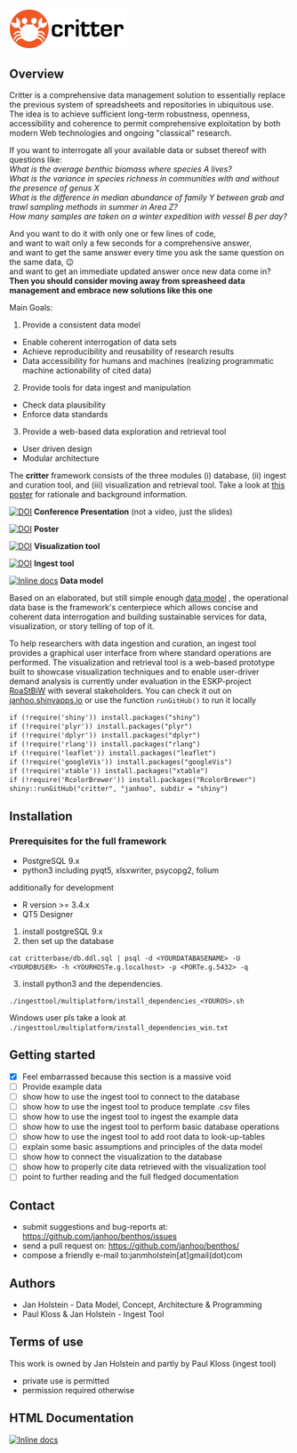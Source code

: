 
<img src="./shiny/www/crabbybanner.png" alt="Critter Logo" width=210/>




## Overview
Critter is a comprehensive data management solution to essentially replace the previous system of spreadsheets and repositories in ubiquitous use. The idea is to achieve sufficient long-term robustness, openness, accessibility and coherence to permit comprehensive exploitation by both modern Web technologies and ongoing "classical" research.


If you want to interrogate all your available data or subset thereof with questions like: <br>
*What is the average benthic biomass where species A lives? <br>
What is the variance in species richness in communities with and without the presence of genus X <br>
What is the difference in median abundance of family Y between grab and trawl sampling methods in summer in Area Z? <br>
How many samples are taken on a winter expedition with vessel B per day?*

And you want to do it with only one or few lines of code, <br>
and want to wait only a few seconds for a comprehensive answer, <br>
and want to get the same answer every time you ask the same question on the same data, :wink: <br>
and want to get an immediate updated answer once new data come in? <br>
__Then you should consider moving away from spreasheed data management and embrace new solutions like this one__




Main Goals:
1. Provide a consistent data model
  * Enable coherent interrogation of data sets
  * Achieve reproducibility and reusability of research results
  * Data accessibility for humans and machines (realizing programmatic machine actionability of cited data)
2. Provide tools for data ingest and manipulation
  * Check data plausibility
  * Enforce data standards
3. Provide a web-based data exploration and retrieval tool
  * User driven design
  * Modular architecture



The **critter** framework consists of the three modules (i) database, (ii) ingest and curation tool, and (iii) visualization and retrieval tool. Take a look at [this poster](https://zenodo.org/record/1146361/files/critter_poster_arcticchange2017_holstein.pdf) for rationale and background information.

[![DOI](https://zenodo.org/badge/DOI/10.5281/zenodo.1153984.svg)](https://doi.org/10.5281/zenodo.1153984)  **Conference Presentation** (not a video, just the slides)

[![DOI](https://zenodo.org/badge/DOI/10.5281/zenodo.1146361.svg)](https://doi.org/10.5281/zenodo.1146361)   **Poster**

[![DOI](https://zenodo.org/badge/DOI/10.5281/zenodo.1146542.svg)](https://doi.org/10.5281/zenodo.1146542)   **Visualization tool**

[![DOI](https://zenodo.org/badge/DOI/10.5281/zenodo.1146533.svg)](https://doi.org/10.5281/zenodo.1146533)    **Ingest tool**

[![Inline docs](http://inch-ci.org/github/dwyl/hapi-auth-jwt2.svg?branch=master)](https://janhoo.github.io/critter/)    **Data model**

Based on an elaborated, but still simple enough [data model](https://janhoo.github.io/critter/) , the operational data base is the framework's centerpiece which allows concise and coherent data interrogation and building sustainable services for data, visualization, or story telling of top of it.

To help researchers with data ingestion and curation, an ingest tool provides a graphical user interface from where standard operations are performed. The visualization and retrieval tool is a  web-based prototype built to showcase visualization techniques and to enable user-driver demand analysis is currently under evaluation in the ESKP-project [RoaStBiW](https://www.researchgate.net/project/RoaStBiW) with several stakeholders. You can check it out on [janhoo.shinyapps.io](https://janhoo.shinyapps.io/arcticcritter/) or use the function `runGitHub()` to run it locally



```
if (!require('shiny')) install.packages("shiny")
if (!require('plyr')) install.packages("plyr")
if (!require('dplyr')) install.packages("dplyr")
if (!require('rlang')) install.packages("rlang")
if (!require('leaflet')) install.packages("leaflet")
if (!require('googleVis')) install.packages("googleVis")
if (!require('xtable')) install.packages("xtable")
if (!require('RcolorBrewer')) install.packages("RcolorBrewer")
shiny::runGitHub("critter", "janhoo", subdir = "shiny")
```



## Installation

### Prerequisites for the full framework
* PostgreSQL 9.x
* python3 including pyqt5, xlsxwriter, psycopg2, folium

additionally for development
* R version >= 3.4.x
* QT5 Designer

1. install postgreSQL 9.x
2. then set up the database
```
cat critterbase/db.ddl.sql | psql -d <YOURDATABASENAME> -U <YOURDBUSER> -h <YOURHOSTe.g.localhost> -p <PORTe.g.5432> -q
```
3. install python3 and the dependencies.
```
./ingesttool/multiplatform/install_dependencies_<YOUROS>.sh
```
Windows user pls take a look at `./ingesttool/multiplatform/install_dependencies_win.txt`



## Getting started

- [x] Feel embarrassed because this section is a massive void
- [ ] Provide example data
- [ ] show how to use the ingest tool to connect to the database
- [ ] show how to use the ingest tool to produce template .csv files
- [ ] show how to use the ingest tool to ingest the example data
- [ ] show how to use the ingest tool to perform basic database operations
- [ ] show how to use the ingest tool to add root data to look-up-tables
- [ ] explain some basic assumptions and principles of the data model
- [ ] show how to connect the visualization to the database
- [ ] show how to properly cite data retrieved with the visualization tool
- [ ] point to further reading and the full fledged documentation

## Contact
* submit suggestions and bug-reports at: https://github.com/janhoo/benthos/issues
* send a pull request on: https://github.com/janhoo/benthos/
* compose a friendly e-mail to:janmholstein[at]gmail(dot)com

## Authors

* Jan Holstein - Data Model, Concept, Architecture & Programming
* Paul Kloss & Jan Holstein - Ingest Tool

## Terms of use
This work is owned by Jan Holstein and partly by Paul Kloss (ingest tool)
* private use is permitted
* permission required otherwise

## HTML Documentation

[![Inline docs](http://inch-ci.org/github/dwyl/hapi-auth-jwt2.svg?branch=master)](https://janhoo.github.io/critter/)
